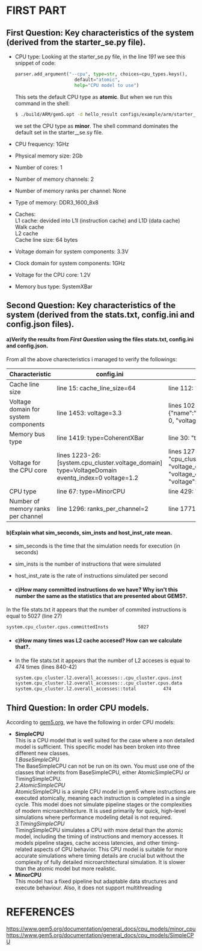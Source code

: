 # FIRST PART
## First Question: Key characteristics of the system (derived from the starter_se.py file).

* CPU type: Looking at the starter_se.py file, in the line _191_ we see this snippet of code:
  ```python
  parser.add_argument("--cpu", type=str, choices=cpu_types.keys(),
                        default="atomic",
                        help="CPU model to use")
  ```
  This sets the default CPU type as **atomic**. But when we run this command in the shell:
  ```bash
  $ ./build/ARM/gem5.opt -d hello_result configs/example/arm/starter_se.py --cpu="minor" "tests/test-progs/hello/bin/arm/linux/hello"
  ```
  we set the CPU type as **minor**. The shell command dominates the default set in the starter__se.sy file.

* CPU frequency: 1GHz 
* Physical memory size: 2Gb
* Number of cores: 1
* Number of memory channels: 2
* Number of memory ranks per channel: None
* Type of memory: DDR3_1600_8x8
* Caches:\
   L1 cache: devided into L1I (instruction cache) and L1D (data cache)\
   Walk cache\
   L2 cache\
   Cache line size: 64 bytes
* Voltage domain for system components: 3.3V
* Clock domain for system components: 1GHz
* Voltage for the CPU core: 1.2V
* Memory bus type: SystemXBar

## Second Question: Key characteristics of the system (derived from the stats.txt, config.ini and config.json files).

#### a)Verify the results from _First Question_ using the files stats.txt, config.ini and config.json.

From all the above charecteristics i managed to verify the followings:

Characteristic|config.ini|config.json|
|---------|----------|-----------|
|Cache line size         |line 15: cache_line_size=64|line 112: "cache_line_size": 64|
|Voltage domain for system components         |line 1453: voltage=3.3|lines 102-07: "voltage_domain": {"name":"voltage_domain","eventq_index": 0, "voltage": [3.3],|
|Memory bus type         |line 1419: type=CoherentXBar|line 30: "type": "CoherentXBar"|
|Voltage for the CPU core         |lines 1223-26: [system.cpu_cluster.voltage_domain] type=VoltageDomain eventq_index=0 voltage=1.2|lines 127-35: "cpu_cluster": {"name": "cpu_cluster", "thermal_domain": null, "voltage_domain": {"name": "voltage_domain", "eventq_index": 0, "voltage": [1.2],|
|CPU type         |line 67: type=MinorCPU|line 429: "type": "MinorCPU"|
|Number of memory ranks per channel         |line 1296: ranks_per_channel=2|line 1771: "ranks_per_channel": 2|

#### b)Explain what sim_seconds, sim_insts and host_inst_rate mean.

* sim_seconds is the time that the simulation needs for execution (in seconds)
* sim_insts is the number of instructions that were simulated
* host_inst_rate is the rate of instructions simulated per second

* #### c)How many committed instructions do we have? Why isn't this number the same as the statistics that are presented about GEM5?.

In the file stats.txt it appears that the number of commited instructions is equal to 5027 (line 27)
```bash
system.cpu_cluster.cpus.committedInsts           5027                       # Number of instructions committed
```
* #### c)How many times was L2 cache accesed? How can we calculate that?.

* In the file stats.txt it appears that the number of L2 acceses is equal to 474 times (lines 840-42)
  ```bash
  system.cpu_cluster.l2.overall_accesses::.cpu_cluster.cpus.inst          327                       # number of overall (read+write) accesses
  system.cpu_cluster.l2.overall_accesses::.cpu_cluster.cpus.data          147                       # number of overall (read+write) accesses
  system.cpu_cluster.l2.overall_accesses::total          474                       # number of overall (read+write) accesses
  ```

## Third Question: In order CPU models.

According to [gem5.org](https://www.gem5.org), we have the following in order CPU models:

* **SimpleCPU**\
This is a CPU model that is well suited for the case where a non detailed model is sufficient. This specific model has been broken into three different new classes.\
  _1.BaseSimpleCPU_\
  The BaseSimpleCPU can not be run on its own. You must use one of the classes that inherits from BaseSimpleCPU, either AtomicSimpleCPU or TimingSimpleCPU.\
  _2.AtomicSimpleCPU_\
  AtomicSimpleCPU is a simple CPU model in gem5 where instructions are executed atomically, meaning each instruction is completed in a single cycle. This model does not simulate pipeline stages or the complexities of modern microarchitecture. It is used primarily for quick, high-level simulations where performance modeling detail is not required.\
  _3.TimingSimpleCPU_\
  TimingSimpleCPU simulates a CPU with more detail than the atomic model, including the timing of instructions and memory accesses. It models pipeline stages, cache access latencies, and other timing-related aspects of CPU behavior. This CPU model is suitable for more accurate simulations where timing details are crucial but without the complexity of fully detailed microarchitectural simulation. It is slower than the atomic model but more realistic.
* **MinorCPU**\
This model has a fixed pipeline but adaptable data structures and execute behaviour. Also, it does not support multithreading 






























# REFERENCES

https://www.gem5.org/documentation/general_docs/cpu_models/minor_cpu
https://www.gem5.org/documentation/general_docs/cpu_models/SimpleCPU
